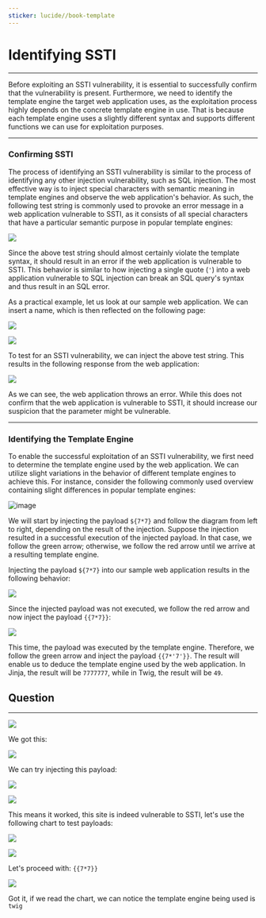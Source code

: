 ```yaml
---
sticker: lucide//book-template
---
```


# Identifying SSTI

***

Before exploiting an SSTI vulnerability, it is essential to successfully confirm that the vulnerability is present. Furthermore, we need to identify the template engine the target web application uses, as the exploitation process highly depends on the concrete template engine in use. That is because each template engine uses a slightly different syntax and supports different functions we can use for exploitation purposes.

***

### Confirming SSTI

The process of identifying an SSTI vulnerability is similar to the process of identifying any other injection vulnerability, such as SQL injection. The most effective way is to inject special characters with semantic meaning in template engines and observe the web application's behavior. As such, the following test string is commonly used to provoke an error message in a web application vulnerable to SSTI, as it consists of all special characters that have a particular semantic purpose in popular template engines:

![](gitbook/cybersecurity/images/Pasted%20image%2020250212130159.png)

Since the above test string should almost certainly violate the template syntax, it should result in an error if the web application is vulnerable to SSTI. This behavior is similar to how injecting a single quote (`'`) into a web application vulnerable to SQL injection can break an SQL query's syntax and thus result in an SQL error.

As a practical example, let us look at our sample web application. We can insert a name, which is then reflected on the following page:

&#x20; &#x20;

![](https://academy.hackthebox.com/storage/modules/145/ssti/ssti_identification_1.png)

&#x20; &#x20;

![](https://academy.hackthebox.com/storage/modules/145/ssti/ssti_identification_2.png)

To test for an SSTI vulnerability, we can inject the above test string. This results in the following response from the web application:

&#x20; &#x20;

![](https://academy.hackthebox.com/storage/modules/145/ssti/ssti_identification_3.png)

As we can see, the web application throws an error. While this does not confirm that the web application is vulnerable to SSTI, it should increase our suspicion that the parameter might be vulnerable.

***

### Identifying the Template Engine

To enable the successful exploitation of an SSTI vulnerability, we first need to determine the template engine used by the web application. We can utilize slight variations in the behavior of different template engines to achieve this. For instance, consider the following commonly used overview containing slight differences in popular template engines:

![image](https://academy.hackthebox.com/storage/modules/145/ssti/diagram.png)

We will start by injecting the payload `${7*7}` and follow the diagram from left to right, depending on the result of the injection. Suppose the injection resulted in a successful execution of the injected payload. In that case, we follow the green arrow; otherwise, we follow the red arrow until we arrive at a resulting template engine.

Injecting the payload `${7*7}` into our sample web application results in the following behavior:

&#x20; &#x20;

![](https://academy.hackthebox.com/storage/modules/145/ssti/ssti_identification_4.png)

Since the injected payload was not executed, we follow the red arrow and now inject the payload `{{7*7}}`:

&#x20; &#x20;

![](https://academy.hackthebox.com/storage/modules/145/ssti/ssti_identification_5.png)

This time, the payload was executed by the template engine. Therefore, we follow the green arrow and inject the payload `{{7*'7'}}`. The result will enable us to deduce the template engine used by the web application. In Jinja, the result will be `7777777`, while in Twig, the result will be `49`.

## Question

***

![](gitbook/cybersecurity/images/Pasted%20image%2020250212130935.png)

We got this:

![](gitbook/cybersecurity/images/Pasted%20image%2020250212130951.png)

We can try injecting this payload:

![](gitbook/cybersecurity/images/Pasted%20image%2020250212131049.png)

![](gitbook/cybersecurity/images/Pasted%20image%2020250212131107.png)

This means it worked, this site is indeed vulnerable to SSTI, let's use the following chart to test payloads:

![](gitbook/cybersecurity/images/Pasted%20image%2020250212131145.png)

![](gitbook/cybersecurity/images/Pasted%20image%2020250212131203.png)

Let's proceed with: `{{7*7}}`

![](gitbook/cybersecurity/images/Pasted%20image%2020250212131228.png)

Got it, if we read the chart, we can notice the template engine being used is `twig`
